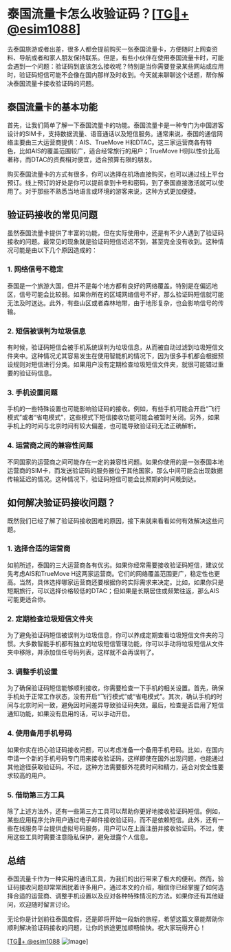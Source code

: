 # 泰国流量卡怎么收验证码？[[TG💪+ @esim1088](https://t.me/s/esim1088)]

去泰国旅游或者出差，很多人都会提前购买一张泰国流量卡，方便随时上网查资料、导航或者和家人朋友保持联系。但是，有些小伙伴在使用泰国流量卡时，可能会遇到一个问题：验证码到底该怎么接收呢？特别是当你需要登录某些网站或应用时，验证码短信可能不会像在国内那样及时收到。今天就来聊聊这个话题，帮你解决泰国流量卡接收验证码的问题。

## 泰国流量卡的基本功能

首先，让我们简单了解一下泰国流量卡的功能。泰国流量卡是一种专门为中国游客设计的SIM卡，支持数据流量、语音通话以及短信服务。通常来说，泰国的通信网络主要由三大运营商提供：AIS、TrueMove H和DTAC。这三家运营商各有特色，比如AIS的覆盖范围较广，适合经常旅行的用户；TrueMove H则以性价比高著称，而DTAC的资费相对便宜，适合预算有限的朋友。

购买泰国流量卡的方式有很多，你可以选择在机场直接购买，也可以通过线上平台预订。线上预订的好处是你可以提前拿到卡号和密码，到了泰国直接激活就可以使用了。对于那些不熟悉当地语言或环境的游客来说，这种方式更加便捷。

## 验证码接收的常见问题

虽然泰国流量卡提供了丰富的功能，但在实际使用中，还是有不少人遇到了验证码接收的问题。最常见的现象就是验证码短信迟迟不到，甚至完全没有收到。这种情况可能是由以下几个原因造成的：

### 1. 网络信号不稳定

泰国是一个旅游大国，但并不是每个地方都有良好的网络覆盖。特别是在偏远地区，信号可能会比较弱。如果你所在的区域网络信号不好，那么验证码短信就可能无法及时送达。此外，有些山区或者森林地带，由于地形复杂，也会影响信号的传输。

### 2. 短信被误判为垃圾信息

有时候，验证码短信会被手机系统误判为垃圾信息，从而被自动过滤到垃圾短信文件夹中。这种情况尤其容易发生在使用智能机的情况下，因为很多手机都会根据预设规则对短信进行分类。如果用户没有定期检查垃圾短信文件夹，就很可能错过重要的验证码信息。

### 3. 手机设置问题

手机的一些特殊设置也可能影响验证码的接收。例如，有些手机可能会开启“飞行模式”或者“省电模式”，这些模式下短信接收功能可能会被暂时关闭。另外，如果手机上的时间与北京时间有较大偏差，也可能导致验证码无法正确解析。

### 4. 运营商之间的兼容性问题

不同国家的运营商之间可能存在一定的兼容性问题。如果你使用的是一张泰国本地运营商的SIM卡，而发送验证码的服务器位于其他国家，那么中间可能会出现数据传输延迟的情况。这种情况下，验证码短信可能会比预期的时间晚到达。

## 如何解决验证码接收问题？

既然我们已经了解了验证码接收困难的原因，接下来就来看看如何有效解决这些问题。

### 1. 选择合适的运营商

如前所述，泰国的三大运营商各有优劣。如果你经常需要接收验证码短信，建议优先考虑AIS和TrueMove H这两家运营商。它们的网络覆盖范围更广，稳定性也更高。当然，具体选择哪家运营商还要根据你的实际需求来决定。比如，如果你只是短期旅行，可以选择价格较低的DTAC；但如果是长期居住或频繁往返，那么AIS可能更适合你。

### 2. 定期检查垃圾短信文件夹

为了避免验证码短信被误判为垃圾信息，你可以养成定期查看垃圾短信文件夹的习惯。大多数智能手机都有独立的垃圾短信管理功能，你可以手动将垃圾短信从文件夹中移除，并添加信任号码列表，这样就不会再误判了。

### 3. 调整手机设置

为了确保验证码短信能够顺利接收，你需要检查一下手机的相关设置。首先，确保手机处于正常工作状态，没有开启“飞行模式”或“省电模式”。其次，确认手机的时间与北京时间一致，避免因时间差异导致验证码失效。最后，检查是否启用了短信通知功能，如果没有启用的话，可以手动开启。

### 4. 使用备用手机号码

如果你实在担心验证码接收问题，可以考虑准备一个备用手机号码。比如，在国内申请一个新的手机号码专门用来接收验证码，这样即使在国外出现问题，也能通过其他途径获取验证码。不过，这种方法需要额外花费时间和精力，适合对安全性要求较高的用户。

### 5. 借助第三方工具

除了上述方法外，还有一些第三方工具可以帮助你更好地接收验证码短信。例如，某些应用程序允许用户通过电子邮件接收验证码，而不是依赖短信。此外，还有一些在线服务平台提供虚拟号码服务，用户可以在上面注册并接收验证码。不过，使用这些工具时需要注意隐私保护，避免泄露个人信息。

## 总结

泰国流量卡作为一种实用的通讯工具，为我们的出行带来了极大的便利。然而，验证码接收问题却常常困扰着许多用户。通过本文的介绍，相信你已经掌握了如何选择合适的运营商、调整手机设置以及应对各种特殊情况的方法。如果你还有其他疑问，欢迎随时留言讨论。

无论你是计划前往泰国度假，还是即将开始一段新的旅程，希望这篇文章能帮助你顺利解决验证码接收的问题，让你的旅途更加顺畅愉快。祝大家玩得开心！

[[TG💪+ @esim1088](https://t.me/s/esim1088) ![Image](https://i.postimg.cc/4NQfJmqS/Snipaste-2025-05-13-00-14-12.png)]